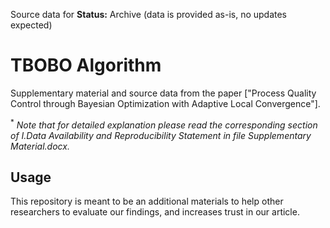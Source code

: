  Source data for 
**Status:** Archive (data is provided as-is, no updates expected)

# TBOBO Algorithm

Supplementary material and source data from the paper ["Process Quality Control through Bayesian Optimization with Adaptive Local Convergence"].

<sup>*</sup> *Note that for detailed explanation please read the corresponding section of I.Data Availability and Reproducibility Statement in file Supplementary Material.docx.*

## Usage

This repository is meant to be an additional materials to help other researchers to evaluate our findings, and increases trust in our article.
